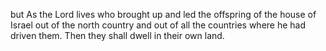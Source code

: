 but As the Lord lives who brought up and led the offspring of the house of Israel out of the north country and out of all the countries where he had driven them. Then they shall dwell in their own land.
